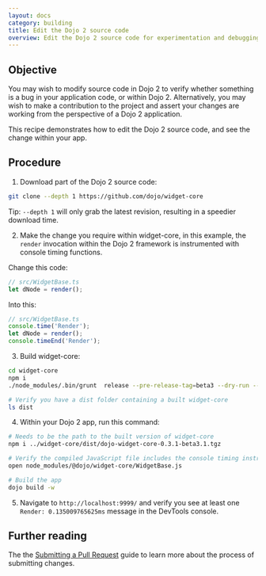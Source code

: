 ```yaml
---
layout: docs
category: building
title: Edit the Dojo 2 source code
overview: Edit the Dojo 2 source code for experimentation and debugging
---
```


## Objective

You may wish to modify source code in Dojo 2 to verify whether something is a bug in your application code, or within Dojo 2. Alternatively, you may wish to make a contribution to the project and assert your changes are working from the perspective of a Dojo 2 application.

This recipe demonstrates how to edit the Dojo 2 source code, and see the change within your app.

## Procedure

1. Download part of the Dojo 2 source code:

```sh
git clone --depth 1 https://github.com/dojo/widget-core
```

Tip: `--depth 1` will only grab the latest revision, resulting in a speedier download time.

2. Make the change you require within widget-core, in this example, the `render` invocation within the Dojo 2 framework is instrumented with console timing functions.

Change this code:

```ts
// src/WidgetBase.ts
let dNode = render();
```

Into this:

```ts
// src/WidgetBase.ts
console.time('Render');
let dNode = render();
console.timeEnd('Render');
```

3. Build widget-core:

```sh
cd widget-core
npm i
./node_modules/.bin/grunt  release --pre-release-tag=beta3 --dry-run --skip-checks

# Verify you have a dist folder containing a built widget-core
ls dist
```

4. Within your Dojo 2 app, run this command:

```sh
# Needs to be the path to the built version of widget-core
npm i ../widget-core/dist/dojo-widget-core-0.3.1-beta3.1.tgz

# Verify the compiled JavaScript file includes the console timing instrumentation code
open node_modules/@dojo/widget-core/WidgetBase.js

# Build the app
dojo build -w
```

5. Navigate to `http://localhost:9999/` and verify you see at least one `Render: 0.135009765625ms` message in the DevTools console.

## Further reading

The the [Submitting a Pull Request](https://github.com/dojo/meta/blob/master/CONTRIBUTING.md#submitting-a-pull-request) guide to learn more about the process of submitting changes.